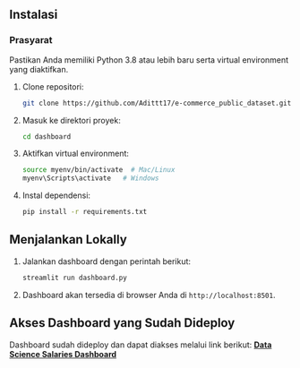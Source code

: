 ## Instalasi
### Prasyarat
Pastikan Anda memiliki Python 3.8 atau lebih baru serta virtual environment yang diaktifkan.

1. Clone repositori:
   ```bash
   git clone https://github.com/Adittt17/e-commerce_public_dataset.git
   ```
2. Masuk ke direktori proyek:
   ```bash
   cd dashboard
   ```
3. Aktifkan virtual environment:
   ```bash
   source myenv/bin/activate  # Mac/Linux
   myenv\Scripts\activate   # Windows
   ```
4. Instal dependensi:
   ```bash
   pip install -r requirements.txt
   ```

## Menjalankan Lokally
1. Jalankan dashboard dengan perintah berikut:
   ```bash
   streamlit run dashboard.py
   ```
2. Dashboard akan tersedia di browser Anda di `http://localhost:8501`.

## Akses Dashboard yang Sudah Dideploy
Dashboard sudah dideploy dan dapat diakses melalui link berikut:
[**Data Science Salaries Dashboard**](https://ecommerce-customer-analysis.streamlit.app/)
